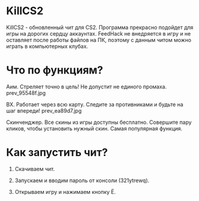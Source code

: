 # KillCS2

KillCS2 - обновленный чит для CS2. Программа прекрасно подойдет для игры на дорогих сердцу аккаунтах. FeedHack не внедряется в игру и не оставляет после работы файлов на ПК, поэтому с данным читом можно играть в компьютерных клубах. 


# Что по функциям?

Аим. Стреляет точно в цель! Не допустит не единого промаха.
prev_95548f.jpg

ВХ. Работает через всю карту. Следите за противниками и будьте на шаг впереди!
prev_ea89d7.jpg

Скинченджер. Все скины из игры доступны бесплатно. Совершите пару кликов, чтобы установить нужный скин. Самая популярная функция.


# Как запустить чит?

1. Скачиваем чит.

2. Запускаем и вводим пароль от консоли (321ytrewq). 

3. Открываем игру и нажимаем кнопку Ё.
